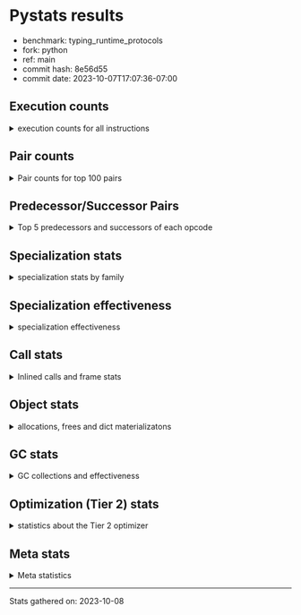 
# Pystats results

- benchmark: typing_runtime_protocols
- fork: python
- ref: main
- commit hash: 8e56d55
- commit date: 2023-10-07T17:07:36-07:00

## Execution counts

<details>
<summary> execution counts for all instructions </summary>

|Name | Count | Self | Cumulative | Miss ratio | 
|---|---:|---:|---:|---:|
| LOAD_GLOBAL_MODULE | 49,890,520 | 13.6% | 13.6% |  |
| LOAD_FAST | 45,896,940 | 12.5% | 26.0% |  |
| STORE_FAST | 24,684,840 | 6.7% | 32.8% |  |
| LOAD_GLOBAL_BUILTIN | 22,410,600 | 6.1% | 38.9% |  |
| CALL | 20,895,750 | 5.7% | 44.5% |  |
| LOAD_FAST_LOAD_FAST | 17,034,540 | 4.6% | 49.2% |  |
| IS_OP | 16,419,840 | 4.5% | 53.6% |  |
| RESUME_CHECK | 15,652,260 | 4.3% | 57.9% |  |
| POP_JUMP_IF_FALSE | 15,267,840 | 4.2% | 62.0% |  |
| POP_JUMP_IF_TRUE | 14,837,760 | 4.0% | 66.1% |  |
| RETURN_VALUE | 12,272,760 | 3.3% | 69.4% |  |
| CALL_PY_EXACT_ARGS | 9,876,480 | 2.7% | 72.1% |  |
| LOAD_CONST | 9,769,560 | 2.7% | 74.8% |  |
| LOAD_ATTR | 7,943,160 | 2.2% | 76.9% |  |
| JUMP_BACKWARD | 7,020,600 | 1.9% | 78.8% |  |
| CONTAINS_OP | 6,312,960 | 1.7% | 80.5% |  |
| CALL_TYPE_1 | 6,312,960 | 1.7% | 82.3% |  |
| FOR_ITER_TUPLE | 6,221,640 | 1.7% | 84.0% |  |
| CALL_BUILTIN_FAST | 5,990,700 | 1.6% | 85.6% |  |
| TO_BOOL_BOOL | 5,990,400 | 1.6% | 87.2% |  |
| POP_TOP | 4,854,120 | 1.3% | 88.5% |  |
| NOP | 3,563,580 | 1.0% | 89.5% |  |
| GET_ITER | 3,502,260 | 1.0% | 90.5% |  |
| FOR_ITER_LIST | 2,334,720 | 0.6% | 91.1% |  |
| RETURN_CONST | 1,997,100 | 0.5% | 91.6% |  |
| INTERPRETER_EXIT | 1,997,100 | 0.5% | 92.2% |  |
| LOAD_DEREF | 1,996,980 | 0.5% | 92.7% |  |
| COPY_FREE_VARS | 1,996,860 | 0.5% | 93.3% |  |
| LOAD_SUPER_ATTR_METHOD | 1,996,800 | 0.5% | 93.8% |  |
| CALL_ISINSTANCE | 1,996,800 | 0.5% | 94.4% |  |
| CALL_BOUND_METHOD_EXACT_ARGS | 1,996,800 | 0.5% | 94.9% |  |
| FOR_ITER | 1,936,220 | 0.5% | 95.4% |  |
| PUSH_NULL | 1,782,840 | 0.5% | 95.9% |  |
| LOAD_ATTR_CLASS | 1,781,760 | 0.5% | 96.4% |  |
| JUMP_FORWARD | 1,781,760 | 0.5% | 96.9% |  |
| CALL_PY_WITH_DEFAULTS | 1,781,760 | 0.5% | 97.4% |  |
| CALL_METHOD_DESCRIPTOR_FAST | 1,781,760 | 0.5% | 97.8% |  |
| BUILD_MAP | 1,781,760 | 0.5% | 98.3% |  |
| RAISE_VARARGS | 1,382,400 | 0.4% | 98.7% |  |
| PUSH_EXC_INFO | 1,382,400 | 0.4% | 99.1% |  |
| POP_EXCEPT | 1,382,400 | 0.4% | 99.5% |  |
| CHECK_EXC_MATCH | 1,382,400 | 0.4% | 99.8% |  |
| POP_JUMP_IF_NONE | 399,360 | 0.1% | 99.9% |  |
| SWAP | 92,280 | 0.0% | 100.0% |  |
| BINARY_SUBSCR | 92,200 | 0.0% | 100.0% |  |
| FOR_ITER_RANGE | 30,780 | 0.0% | 100.0% |  |
| LIST_APPEND | 780 | 0.0% | 100.0% |  |
| LOAD_GLOBAL | 460 | 0.0% | 100.0% |  |
| STORE_ATTR_INSTANCE_VALUE | 240 | 0.0% | 100.0% |  |
| BUILD_LIST | 180 | 0.0% | 100.0% |  |
| LOAD_ATTR_MODULE | 160 | 0.0% | 100.0% |  |
| CALL_FUNCTION_EX | 120 | 0.0% | 100.0% |  |
| STORE_ATTR | 80 | 0.0% | 100.0% |  |
| LOAD_FAST_AND_CLEAR | 60 | 0.0% | 100.0% |  |
| LIST_EXTEND | 60 | 0.0% | 100.0% |  |
| CALL_INTRINSIC_1 | 60 | 0.0% | 100.0% |  |
| CALL_BUILTIN_CLASS | 60 | 0.0% | 100.0% |  |
| BUILD_TUPLE | 60 | 0.0% | 100.0% |  |
| BINARY_OP_SUBTRACT_FLOAT | 60 | 0.0% | 100.0% |  |
| BINARY_OP | 20 | 0.0% | 100.0% |  |


</details>

## Pair counts

<details>
<summary> Pair counts for top 100 pairs </summary>

|Pair | Count | Self | Cumulative | 
|---|---:|---:|---:|
| LOAD_GLOBAL_MODULE IS_OP | 15,037,440 | 4.1% | 4.1% |
| RESUME_CHECK LOAD_GLOBAL_MODULE | 11,873,320 | 3.2% | 7.3% |
| LOAD_GLOBAL_BUILTIN LOAD_FAST | 11,689,020 | 3.2% | 10.5% |
| LOAD_GLOBAL_MODULE LOAD_FAST | 11,658,240 | 3.2% | 13.7% |
| LOAD_FAST CALL | 11,258,900 | 3.1% | 16.7% |
| LOAD_FAST LOAD_GLOBAL_MODULE | 10,506,240 | 2.9% | 19.6% |
| IS_OP POP_JUMP_IF_FALSE | 10,106,880 | 2.7% | 22.3% |
| CALL_PY_EXACT_ARGS RESUME_CHECK | 9,876,480 | 2.7% | 25.0% |
| STORE_FAST LOAD_GLOBAL_BUILTIN | 7,342,420 | 2.0% | 27.0% |
| POP_JUMP_IF_FALSE LOAD_FAST | 7,127,040 | 1.9% | 29.0% |
| CALL CALL | 6,318,130 | 1.7% | 30.7% |
| LOAD_GLOBAL_MODULE LOAD_GLOBAL_MODULE | 6,313,600 | 1.7% | 32.4% |
| STORE_FAST LOAD_GLOBAL_MODULE | 6,313,040 | 1.7% | 34.1% |
| LOAD_FAST CALL_TYPE_1 | 6,312,960 | 1.7% | 35.8% |
| IS_OP POP_JUMP_IF_TRUE | 6,312,960 | 1.7% | 37.5% |
| CALL RETURN_VALUE | 6,312,960 | 1.7% | 39.3% |
| LOAD_FAST LOAD_CONST | 5,775,360 | 1.6% | 40.8% |
| RETURN_VALUE STORE_FAST | 5,744,640 | 1.6% | 42.4% |
| STORE_FAST LOAD_FAST | 5,683,980 | 1.5% | 43.9% |
| LOAD_GLOBAL_MODULE LOAD_FAST_LOAD_FAST | 5,560,320 | 1.5% | 45.4% |
| FOR_ITER_TUPLE STORE_FAST | 4,532,040 | 1.2% | 46.7% |
| RETURN_VALUE LOAD_GLOBAL_MODULE | 4,531,220 | 1.2% | 47.9% |
| POP_JUMP_IF_TRUE LOAD_FAST_LOAD_FAST | 4,531,200 | 1.2% | 49.1% |
| LOAD_GLOBAL_MODULE LOAD_GLOBAL_BUILTIN | 4,531,200 | 1.2% | 50.4% |
| LOAD_FAST_LOAD_FAST LOAD_ATTR | 4,531,200 | 1.2% | 51.6% |
| LOAD_ATTR CONTAINS_OP | 4,531,200 | 1.2% | 52.8% |
| CONTAINS_OP POP_JUMP_IF_TRUE | 4,531,200 | 1.2% | 54.1% |
| CALL_TYPE_1 CALL_PY_EXACT_ARGS | 4,531,200 | 1.2% | 55.3% |
| JUMP_BACKWARD FOR_ITER_TUPLE | 4,439,820 | 1.2% | 56.5% |
| POP_JUMP_IF_TRUE JUMP_BACKWARD | 4,439,040 | 1.2% | 57.7% |
| LOAD_CONST CALL_BUILTIN_FAST | 3,993,900 | 1.1% | 58.8% |
| TO_BOOL_BOOL POP_JUMP_IF_TRUE | 3,993,600 | 1.1% | 59.9% |
| POP_JUMP_IF_TRUE LOAD_GLOBAL_BUILTIN | 3,993,600 | 1.1% | 61.0% |
| LOAD_CONST LOAD_CONST | 3,993,600 | 1.1% | 62.1% |
| CALL_BUILTIN_FAST TO_BOOL_BOOL | 3,993,600 | 1.1% | 63.2% |
| STORE_FAST NOP | 3,563,520 | 1.0% | 64.1% |
| LOAD_FAST_LOAD_FAST CALL_PY_EXACT_ARGS | 3,563,520 | 1.0% | 65.1% |
| POP_JUMP_IF_FALSE LOAD_GLOBAL_BUILTIN | 3,379,200 | 0.9% | 66.0% |
| CALL STORE_FAST | 3,317,820 | 0.9% | 66.9% |
| JUMP_BACKWARD FOR_ITER_LIST | 2,150,400 | 0.6% | 67.5% |
| FOR_ITER_LIST STORE_FAST | 2,150,400 | 0.6% | 68.1% |
| RETURN_CONST INTERPRETER_EXIT | 1,997,100 | 0.5% | 68.6% |
| POP_TOP JUMP_BACKWARD | 1,997,100 | 0.5% | 69.2% |
| LOAD_GLOBAL_BUILTIN LOAD_FAST_LOAD_FAST | 1,997,100 | 0.5% | 69.7% |
| COPY_FREE_VARS RESUME_CHECK | 1,996,860 | 0.5% | 70.3% |
| TO_BOOL_BOOL POP_JUMP_IF_FALSE | 1,996,800 | 0.5% | 70.8% |
| RETURN_VALUE TO_BOOL_BOOL | 1,996,800 | 0.5% | 71.3% |
| RESUME_CHECK LOAD_FAST | 1,996,800 | 0.5% | 71.9% |
| LOAD_SUPER_ATTR_METHOD LOAD_FAST | 1,996,800 | 0.5% | 72.4% |
| LOAD_GLOBAL_BUILTIN LOAD_DEREF | 1,996,800 | 0.5% | 73.0% |
| LOAD_FAST_LOAD_FAST CALL_ISINSTANCE | 1,996,800 | 0.5% | 73.5% |
| LOAD_FAST_LOAD_FAST CALL_BUILTIN_FAST | 1,996,800 | 0.5% | 74.1% |
| LOAD_FAST LOAD_SUPER_ATTR_METHOD | 1,996,800 | 0.5% | 74.6% |
| LOAD_FAST CALL_BOUND_METHOD_EXACT_ARGS | 1,996,800 | 0.5% | 75.1% |
| LOAD_DEREF LOAD_FAST | 1,996,800 | 0.5% | 75.7% |
| CALL_ISINSTANCE POP_TOP | 1,996,800 | 0.5% | 76.2% |
| CALL_BUILTIN_FAST RETURN_VALUE | 1,996,800 | 0.5% | 76.8% |
| CALL_BOUND_METHOD_EXACT_ARGS RESUME_CHECK | 1,996,800 | 0.5% | 77.3% |
| CACHE COPY_FREE_VARS | 1,996,800 | 0.5% | 77.9% |
| LOAD_ATTR LOAD_FAST | 1,873,920 | 0.5% | 78.4% |
| LOAD_FAST PUSH_NULL | 1,782,540 | 0.5% | 78.9% |
| FOR_ITER STORE_FAST | 1,782,060 | 0.5% | 79.3% |
| STORE_FAST JUMP_FORWARD | 1,781,760 | 0.5% | 79.8% |
| RESUME_CHECK BUILD_MAP | 1,781,760 | 0.5% | 80.3% |
| PUSH_NULL LOAD_FAST_LOAD_FAST | 1,781,760 | 0.5% | 80.8% |
| POP_JUMP_IF_TRUE LOAD_GLOBAL_MODULE | 1,781,760 | 0.5% | 81.3% |
| NOP LOAD_GLOBAL_BUILTIN | 1,781,760 | 0.5% | 81.8% |
| NOP LOAD_FAST | 1,781,760 | 0.5% | 82.2% |
| LOAD_GLOBAL_MODULE STORE_FAST | 1,781,760 | 0.5% | 82.7% |
| LOAD_GLOBAL_MODULE CALL_METHOD_DESCRIPTOR_FAST | 1,781,760 | 0.5% | 83.2% |
| LOAD_GLOBAL_BUILTIN LOAD_GLOBAL_MODULE | 1,781,760 | 0.5% | 83.7% |
| LOAD_GLOBAL_BUILTIN LOAD_ATTR_CLASS | 1,781,760 | 0.5% | 84.2% |
| LOAD_GLOBAL_BUILTIN LOAD_ATTR | 1,781,760 | 0.5% | 84.7% |
| LOAD_FAST_LOAD_FAST LOAD_GLOBAL_MODULE | 1,781,760 | 0.5% | 85.2% |
| LOAD_FAST_LOAD_FAST CALL_PY_WITH_DEFAULTS | 1,781,760 | 0.5% | 85.6% |
| LOAD_FAST STORE_FAST | 1,781,760 | 0.5% | 86.1% |
| LOAD_FAST CALL_PY_EXACT_ARGS | 1,781,760 | 0.5% | 86.6% |
| LOAD_CONST CALL | 1,781,760 | 0.5% | 87.1% |
| LOAD_ATTR_CLASS LOAD_FAST_LOAD_FAST | 1,781,760 | 0.5% | 87.6% |
| JUMP_FORWARD LOAD_GLOBAL_MODULE | 1,781,760 | 0.5% | 88.1% |
| GET_ITER FOR_ITER_TUPLE | 1,781,760 | 0.5% | 88.5% |
| CONTAINS_OP POP_JUMP_IF_FALSE | 1,781,760 | 0.5% | 89.0% |
| CALL_TYPE_1 STORE_FAST | 1,781,760 | 0.5% | 89.5% |
| CALL_PY_WITH_DEFAULTS RESUME_CHECK | 1,781,760 | 0.5% | 90.0% |
| CALL_METHOD_DESCRIPTOR_FAST RETURN_VALUE | 1,781,760 | 0.5% | 90.5% |
| CALL GET_ITER | 1,781,760 | 0.5% | 91.0% |
| CALL CONTAINS_OP | 1,781,760 | 0.5% | 91.5% |
| BUILD_MAP STORE_FAST | 1,781,760 | 0.5% | 91.9% |
| LOAD_GLOBAL_MODULE RETURN_VALUE | 1,689,600 | 0.5% | 92.4% |
| FOR_ITER_TUPLE LOAD_GLOBAL_MODULE | 1,689,600 | 0.5% | 92.9% |
| LOAD_FAST LOAD_ATTR | 1,628,160 | 0.4% | 93.3% |
| GET_ITER FOR_ITER | 1,536,060 | 0.4% | 93.7% |
| POP_JUMP_IF_FALSE LOAD_GLOBAL_MODULE | 1,536,000 | 0.4% | 94.1% |
| LOAD_GLOBAL_MODULE CALL | 1,536,000 | 0.4% | 94.5% |
| LOAD_ATTR GET_ITER | 1,536,000 | 0.4% | 95.0% |
| RAISE_VARARGS PUSH_EXC_INFO | 1,382,400 | 0.4% | 95.3% |
| PUSH_EXC_INFO LOAD_GLOBAL_BUILTIN | 1,382,400 | 0.4% | 95.7% |
| POP_TOP RETURN_CONST | 1,382,400 | 0.4% | 96.1% |
| POP_TOP POP_EXCEPT | 1,382,400 | 0.4% | 96.5% |
| POP_JUMP_IF_FALSE POP_TOP | 1,382,400 | 0.4% | 96.8% |


</details>

## Predecessor/Successor Pairs

<details>
<summary> Top 5 predecessors and successors of each opcode </summary>

### CACHE

<details>
<summary> Successors and predecessors for CACHE </summary>

|Predecessors | Count | Percentage | 
|---|---:|---:|

|Successors | Count | Percentage | 
|---|---:|---:|
| COPY_FREE_VARS | 1,996,800 | 100.0% |
| RESUME_CHECK | 300 | 0.0% |


</details>

### BINARY_SUBSCR

<details>
<summary> Successors and predecessors for BINARY_SUBSCR </summary>

|Predecessors | Count | Percentage | 
|---|---:|---:|
| LOAD_FAST | 92,160 | 100.0% |
| BINARY_SUBSCR | 40 | 0.0% |

|Successors | Count | Percentage | 
|---|---:|---:|
| SWAP | 92,160 | 100.0% |
| BINARY_SUBSCR | 40 | 0.0% |


</details>

### CHECK_EXC_MATCH

<details>
<summary> Successors and predecessors for CHECK_EXC_MATCH </summary>

|Predecessors | Count | Percentage | 
|---|---:|---:|
| LOAD_GLOBAL_BUILTIN | 1,382,400 | 100.0% |

|Successors | Count | Percentage | 
|---|---:|---:|
| POP_JUMP_IF_FALSE | 1,382,400 | 100.0% |


</details>

### GET_ITER

<details>
<summary> Successors and predecessors for GET_ITER </summary>

|Predecessors | Count | Percentage | 
|---|---:|---:|
| CALL | 1,781,760 | 50.9% |
| LOAD_ATTR | 1,536,000 | 43.9% |
| LOAD_FAST | 184,320 | 5.3% |
| LOAD_CONST | 60 | 0.0% |
| CALL_BUILTIN_CLASS | 60 | 0.0% |

|Successors | Count | Percentage | 
|---|---:|---:|
| FOR_ITER_TUPLE | 1,781,760 | 50.9% |
| FOR_ITER | 1,536,060 | 43.9% |
| FOR_ITER_LIST | 184,320 | 5.3% |
| LOAD_FAST_AND_CLEAR | 60 | 0.0% |
| FOR_ITER_RANGE | 60 | 0.0% |


</details>

### INTERPRETER_EXIT

<details>
<summary> Successors and predecessors for INTERPRETER_EXIT </summary>

|Predecessors | Count | Percentage | 
|---|---:|---:|
| RETURN_CONST | 1,997,100 | 100.0% |

|Successors | Count | Percentage | 
|---|---:|---:|


</details>

### NOP

<details>
<summary> Successors and predecessors for NOP </summary>

|Predecessors | Count | Percentage | 
|---|---:|---:|
| STORE_FAST | 3,563,520 | 100.0% |
| POP_TOP | 60 | 0.0% |

|Successors | Count | Percentage | 
|---|---:|---:|
| LOAD_GLOBAL_BUILTIN | 1,781,760 | 50.0% |
| LOAD_FAST | 1,781,760 | 50.0% |
| LOAD_DEREF | 60 | 0.0% |


</details>

### POP_EXCEPT

<details>
<summary> Successors and predecessors for POP_EXCEPT </summary>

|Predecessors | Count | Percentage | 
|---|---:|---:|
| POP_TOP | 1,382,400 | 100.0% |

|Successors | Count | Percentage | 
|---|---:|---:|
| POP_TOP | 1,382,400 | 100.0% |


</details>

### POP_TOP

<details>
<summary> Successors and predecessors for POP_TOP </summary>

|Predecessors | Count | Percentage | 
|---|---:|---:|
| CALL_ISINSTANCE | 1,996,800 | 41.1% |
| POP_JUMP_IF_FALSE | 1,382,400 | 28.5% |
| POP_EXCEPT | 1,382,400 | 28.5% |
| SWAP | 92,160 | 1.9% |
| CALL_BUILTIN_FAST | 300 | 0.0% |

|Successors | Count | Percentage | 
|---|---:|---:|
| JUMP_BACKWARD | 1,997,100 | 41.1% |
| RETURN_CONST | 1,382,400 | 28.5% |
| POP_EXCEPT | 1,382,400 | 28.5% |
| RETURN_VALUE | 92,160 | 1.9% |
| NOP | 60 | 0.0% |


</details>

### PUSH_EXC_INFO

<details>
<summary> Successors and predecessors for PUSH_EXC_INFO </summary>

|Predecessors | Count | Percentage | 
|---|---:|---:|
| RAISE_VARARGS | 1,382,400 | 100.0% |

|Successors | Count | Percentage | 
|---|---:|---:|
| LOAD_GLOBAL_BUILTIN | 1,382,400 | 100.0% |


</details>

### PUSH_NULL

<details>
<summary> Successors and predecessors for PUSH_NULL </summary>

|Predecessors | Count | Percentage | 
|---|---:|---:|
| LOAD_FAST | 1,782,540 | 100.0% |
| LOAD_ATTR_MODULE | 160 | 0.0% |
| LOAD_DEREF | 120 | 0.0% |
| LOAD_ATTR | 20 | 0.0% |

|Successors | Count | Percentage | 
|---|---:|---:|
| LOAD_FAST_LOAD_FAST | 1,781,760 | 99.9% |
| CALL | 960 | 0.1% |
| LOAD_FAST | 120 | 0.0% |


</details>

### RETURN_VALUE

<details>
<summary> Successors and predecessors for RETURN_VALUE </summary>

|Predecessors | Count | Percentage | 
|---|---:|---:|
| CALL | 6,312,960 | 51.4% |
| CALL_BUILTIN_FAST | 1,996,800 | 16.3% |
| CALL_METHOD_DESCRIPTOR_FAST | 1,781,760 | 14.5% |
| LOAD_GLOBAL_MODULE | 1,689,600 | 13.8% |
| LOAD_FAST | 399,360 | 3.3% |

|Successors | Count | Percentage | 
|---|---:|---:|
| STORE_FAST | 5,744,640 | 46.8% |
| LOAD_GLOBAL_MODULE | 4,531,220 | 36.9% |
| TO_BOOL_BOOL | 1,996,800 | 16.3% |
| RETURN_VALUE | 60 | 0.0% |
| LOAD_GLOBAL | 40 | 0.0% |


</details>

### BINARY_OP

<details>
<summary> Successors and predecessors for BINARY_OP </summary>

|Predecessors | Count | Percentage | 
|---|---:|---:|
| LOAD_FAST | 20 | 100.0% |

|Successors | Count | Percentage | 
|---|---:|---:|
| BINARY_OP_SUBTRACT_FLOAT | 20 | 100.0% |


</details>

### BUILD_LIST

<details>
<summary> Successors and predecessors for BUILD_LIST </summary>

|Predecessors | Count | Percentage | 
|---|---:|---:|
| SWAP | 60 | 33.3% |
| LOAD_GLOBAL_MODULE | 60 | 33.3% |
| LOAD_FAST | 60 | 33.3% |

|Successors | Count | Percentage | 
|---|---:|---:|
| SWAP | 60 | 33.3% |
| STORE_FAST | 60 | 33.3% |
| LOAD_DEREF | 60 | 33.3% |


</details>

### BUILD_MAP

<details>
<summary> Successors and predecessors for BUILD_MAP </summary>

|Predecessors | Count | Percentage | 
|---|---:|---:|
| RESUME_CHECK | 1,781,760 | 100.0% |

|Successors | Count | Percentage | 
|---|---:|---:|
| STORE_FAST | 1,781,760 | 100.0% |


</details>

### BUILD_TUPLE

<details>
<summary> Successors and predecessors for BUILD_TUPLE </summary>

|Predecessors | Count | Percentage | 
|---|---:|---:|
| LOAD_GLOBAL_MODULE | 60 | 100.0% |

|Successors | Count | Percentage | 
|---|---:|---:|
| GET_ITER | 60 | 100.0% |


</details>

### CALL

<details>
<summary> Successors and predecessors for CALL </summary>

|Predecessors | Count | Percentage | 
|---|---:|---:|
| LOAD_FAST | 11,258,900 | 53.9% |
| CALL | 6,318,130 | 30.2% |
| LOAD_CONST | 1,781,760 | 8.5% |
| LOAD_GLOBAL_MODULE | 1,536,000 | 7.4% |
| PUSH_NULL | 960 | 0.0% |

|Successors | Count | Percentage | 
|---|---:|---:|
| CALL | 6,318,130 | 30.2% |
| RETURN_VALUE | 6,312,960 | 30.2% |
| STORE_FAST | 3,317,820 | 15.9% |
| GET_ITER | 1,781,760 | 8.5% |
| CONTAINS_OP | 1,781,760 | 8.5% |


</details>

### CALL_FUNCTION_EX

<details>
<summary> Successors and predecessors for CALL_FUNCTION_EX </summary>

|Predecessors | Count | Percentage | 
|---|---:|---:|
| LOAD_FAST | 60 | 50.0% |
| CALL_INTRINSIC_1 | 60 | 50.0% |

|Successors | Count | Percentage | 
|---|---:|---:|
| RESUME_CHECK | 60 | 50.0% |
| COPY_FREE_VARS | 60 | 50.0% |


</details>

### CALL_INTRINSIC_1

<details>
<summary> Successors and predecessors for CALL_INTRINSIC_1 </summary>

|Predecessors | Count | Percentage | 
|---|---:|---:|
| LIST_EXTEND | 60 | 100.0% |

|Successors | Count | Percentage | 
|---|---:|---:|
| CALL_FUNCTION_EX | 60 | 100.0% |


</details>

### CONTAINS_OP

<details>
<summary> Successors and predecessors for CONTAINS_OP </summary>

|Predecessors | Count | Percentage | 
|---|---:|---:|
| LOAD_ATTR | 4,531,200 | 71.8% |
| CALL | 1,781,760 | 28.2% |

|Successors | Count | Percentage | 
|---|---:|---:|
| POP_JUMP_IF_TRUE | 4,531,200 | 71.8% |
| POP_JUMP_IF_FALSE | 1,781,760 | 28.2% |


</details>

### COPY_FREE_VARS

<details>
<summary> Successors and predecessors for COPY_FREE_VARS </summary>

|Predecessors | Count | Percentage | 
|---|---:|---:|
| CACHE | 1,996,800 | 100.0% |
| CALL_FUNCTION_EX | 60 | 0.0% |

|Successors | Count | Percentage | 
|---|---:|---:|
| RESUME_CHECK | 1,996,860 | 100.0% |


</details>

### FOR_ITER

<details>
<summary> Successors and predecessors for FOR_ITER </summary>

|Predecessors | Count | Percentage | 
|---|---:|---:|
| GET_ITER | 1,536,060 | 79.3% |
| JUMP_BACKWARD | 399,660 | 20.6% |
| FOR_ITER | 500 | 0.0% |

|Successors | Count | Percentage | 
|---|---:|---:|
| STORE_FAST | 1,782,060 | 92.0% |
| RETURN_CONST | 153,660 | 7.9% |
| FOR_ITER | 500 | 0.0% |


</details>

### IS_OP

<details>
<summary> Successors and predecessors for IS_OP </summary>

|Predecessors | Count | Percentage | 
|---|---:|---:|
| LOAD_GLOBAL_MODULE | 15,037,440 | 91.6% |
| LOAD_FAST_LOAD_FAST | 1,382,400 | 8.4% |

|Successors | Count | Percentage | 
|---|---:|---:|
| POP_JUMP_IF_FALSE | 10,106,880 | 61.6% |
| POP_JUMP_IF_TRUE | 6,312,960 | 38.4% |


</details>

### JUMP_BACKWARD

<details>
<summary> Successors and predecessors for JUMP_BACKWARD </summary>

|Predecessors | Count | Percentage | 
|---|---:|---:|
| POP_JUMP_IF_TRUE | 4,439,040 | 63.2% |
| POP_TOP | 1,997,100 | 28.4% |
| POP_JUMP_IF_NONE | 399,360 | 5.7% |
| FOR_ITER_LIST | 184,320 | 2.6% |
| LIST_APPEND | 780 | 0.0% |

|Successors | Count | Percentage | 
|---|---:|---:|
| FOR_ITER_TUPLE | 4,439,820 | 63.2% |
| FOR_ITER_LIST | 2,150,400 | 30.6% |
| FOR_ITER | 399,660 | 5.7% |
| FOR_ITER_RANGE | 30,720 | 0.4% |


</details>

### JUMP_FORWARD

<details>
<summary> Successors and predecessors for JUMP_FORWARD </summary>

|Predecessors | Count | Percentage | 
|---|---:|---:|
| STORE_FAST | 1,781,760 | 100.0% |

|Successors | Count | Percentage | 
|---|---:|---:|
| LOAD_GLOBAL_MODULE | 1,781,760 | 100.0% |


</details>

### LIST_APPEND

<details>
<summary> Successors and predecessors for LIST_APPEND </summary>

|Predecessors | Count | Percentage | 
|---|---:|---:|
| CALL | 780 | 100.0% |

|Successors | Count | Percentage | 
|---|---:|---:|
| JUMP_BACKWARD | 780 | 100.0% |


</details>

### LIST_EXTEND

<details>
<summary> Successors and predecessors for LIST_EXTEND </summary>

|Predecessors | Count | Percentage | 
|---|---:|---:|
| LOAD_DEREF | 60 | 100.0% |

|Successors | Count | Percentage | 
|---|---:|---:|
| CALL_INTRINSIC_1 | 60 | 100.0% |


</details>

### LOAD_ATTR

<details>
<summary> Successors and predecessors for LOAD_ATTR </summary>

|Predecessors | Count | Percentage | 
|---|---:|---:|
| LOAD_FAST_LOAD_FAST | 4,531,200 | 57.0% |
| LOAD_GLOBAL_BUILTIN | 1,781,760 | 22.4% |
| LOAD_FAST | 1,628,160 | 20.5% |
| LOAD_ATTR | 1,960 | 0.0% |
| LOAD_GLOBAL_MODULE | 60 | 0.0% |

|Successors | Count | Percentage | 
|---|---:|---:|
| CONTAINS_OP | 4,531,200 | 57.0% |
| LOAD_FAST | 1,873,920 | 23.6% |
| GET_ITER | 1,536,000 | 19.3% |
| LOAD_ATTR | 1,960 | 0.0% |
| LOAD_ATTR_MODULE | 60 | 0.0% |


</details>

### LOAD_CONST

<details>
<summary> Successors and predecessors for LOAD_CONST </summary>

|Predecessors | Count | Percentage | 
|---|---:|---:|
| LOAD_FAST | 5,775,360 | 59.1% |
| LOAD_CONST | 3,993,600 | 40.9% |
| RESUME_CHECK | 300 | 0.0% |
| LOAD_FAST_LOAD_FAST | 300 | 0.0% |

|Successors | Count | Percentage | 
|---|---:|---:|
| CALL_BUILTIN_FAST | 3,993,900 | 40.9% |
| LOAD_CONST | 3,993,600 | 40.9% |
| CALL | 1,781,760 | 18.2% |
| LOAD_FAST | 240 | 0.0% |
| GET_ITER | 60 | 0.0% |


</details>

### LOAD_DEREF

<details>
<summary> Successors and predecessors for LOAD_DEREF </summary>

|Predecessors | Count | Percentage | 
|---|---:|---:|
| LOAD_GLOBAL_BUILTIN | 1,996,800 | 100.0% |
| RESUME_CHECK | 60 | 0.0% |
| NOP | 60 | 0.0% |
| BUILD_LIST | 60 | 0.0% |

|Successors | Count | Percentage | 
|---|---:|---:|
| LOAD_FAST | 1,996,800 | 100.0% |
| PUSH_NULL | 120 | 0.0% |
| LIST_EXTEND | 60 | 0.0% |


</details>

### LOAD_FAST

<details>
<summary> Successors and predecessors for LOAD_FAST </summary>

|Predecessors | Count | Percentage | 
|---|---:|---:|
| LOAD_GLOBAL_BUILTIN | 11,689,020 | 25.5% |
| LOAD_GLOBAL_MODULE | 11,658,240 | 25.4% |
| POP_JUMP_IF_FALSE | 7,127,040 | 15.5% |
| STORE_FAST | 5,683,980 | 12.4% |
| RESUME_CHECK | 1,996,800 | 4.4% |

|Successors | Count | Percentage | 
|---|---:|---:|
| CALL | 11,258,900 | 24.5% |
| LOAD_GLOBAL_MODULE | 10,506,240 | 22.9% |
| CALL_TYPE_1 | 6,312,960 | 13.8% |
| LOAD_CONST | 5,775,360 | 12.6% |
| LOAD_SUPER_ATTR_METHOD | 1,996,800 | 4.4% |


</details>

### LOAD_FAST_AND_CLEAR

<details>
<summary> Successors and predecessors for LOAD_FAST_AND_CLEAR </summary>

|Predecessors | Count | Percentage | 
|---|---:|---:|
| GET_ITER | 60 | 100.0% |

|Successors | Count | Percentage | 
|---|---:|---:|
| SWAP | 60 | 100.0% |


</details>

### LOAD_FAST_LOAD_FAST

<details>
<summary> Successors and predecessors for LOAD_FAST_LOAD_FAST </summary>

|Predecessors | Count | Percentage | 
|---|---:|---:|
| LOAD_GLOBAL_MODULE | 5,560,320 | 32.6% |
| POP_JUMP_IF_TRUE | 4,531,200 | 26.6% |
| LOAD_GLOBAL_BUILTIN | 1,997,100 | 11.7% |
| PUSH_NULL | 1,781,760 | 10.5% |
| LOAD_ATTR_CLASS | 1,781,760 | 10.5% |

|Successors | Count | Percentage | 
|---|---:|---:|
| LOAD_ATTR | 4,531,200 | 26.6% |
| CALL_PY_EXACT_ARGS | 3,563,520 | 20.9% |
| CALL_ISINSTANCE | 1,996,800 | 11.7% |
| CALL_BUILTIN_FAST | 1,996,800 | 11.7% |
| LOAD_GLOBAL_MODULE | 1,781,760 | 10.5% |


</details>

### LOAD_GLOBAL

<details>
<summary> Successors and predecessors for LOAD_GLOBAL </summary>

|Predecessors | Count | Percentage | 
|---|---:|---:|
| LOAD_GLOBAL_MODULE | 320 | 69.6% |
| STORE_FAST | 60 | 13.0% |
| RETURN_VALUE | 40 | 8.7% |
| RESUME_CHECK | 20 | 4.3% |
| FOR_ITER_RANGE | 20 | 4.3% |

|Successors | Count | Percentage | 
|---|---:|---:|
| LOAD_GLOBAL_MODULE | 420 | 91.3% |
| LOAD_GLOBAL_BUILTIN | 20 | 4.3% |
| LOAD_ATTR | 20 | 4.3% |


</details>

### POP_JUMP_IF_FALSE

<details>
<summary> Successors and predecessors for POP_JUMP_IF_FALSE </summary>

|Predecessors | Count | Percentage | 
|---|---:|---:|
| IS_OP | 10,106,880 | 66.2% |
| TO_BOOL_BOOL | 1,996,800 | 13.1% |
| CONTAINS_OP | 1,781,760 | 11.7% |
| CHECK_EXC_MATCH | 1,382,400 | 9.1% |

|Successors | Count | Percentage | 
|---|---:|---:|
| LOAD_FAST | 7,127,040 | 46.7% |
| LOAD_GLOBAL_BUILTIN | 3,379,200 | 22.1% |
| LOAD_GLOBAL_MODULE | 1,536,000 | 10.1% |
| POP_TOP | 1,382,400 | 9.1% |
| LOAD_FAST_LOAD_FAST | 1,382,400 | 9.1% |


</details>

### POP_JUMP_IF_NONE

<details>
<summary> Successors and predecessors for POP_JUMP_IF_NONE </summary>

|Predecessors | Count | Percentage | 
|---|---:|---:|
| LOAD_FAST | 399,360 | 100.0% |

|Successors | Count | Percentage | 
|---|---:|---:|
| JUMP_BACKWARD | 399,360 | 100.0% |


</details>

### POP_JUMP_IF_TRUE

<details>
<summary> Successors and predecessors for POP_JUMP_IF_TRUE </summary>

|Predecessors | Count | Percentage | 
|---|---:|---:|
| IS_OP | 6,312,960 | 42.5% |
| CONTAINS_OP | 4,531,200 | 30.5% |
| TO_BOOL_BOOL | 3,993,600 | 26.9% |

|Successors | Count | Percentage | 
|---|---:|---:|
| LOAD_FAST_LOAD_FAST | 4,531,200 | 30.5% |
| JUMP_BACKWARD | 4,439,040 | 29.9% |
| LOAD_GLOBAL_BUILTIN | 3,993,600 | 26.9% |
| LOAD_GLOBAL_MODULE | 1,781,760 | 12.0% |
| LOAD_FAST | 92,160 | 0.6% |


</details>

### RAISE_VARARGS

<details>
<summary> Successors and predecessors for RAISE_VARARGS </summary>

|Predecessors | Count | Percentage | 
|---|---:|---:|
| CALL | 1,382,400 | 100.0% |

|Successors | Count | Percentage | 
|---|---:|---:|
| PUSH_EXC_INFO | 1,382,400 | 100.0% |


</details>

### RETURN_CONST

<details>
<summary> Successors and predecessors for RETURN_CONST </summary>

|Predecessors | Count | Percentage | 
|---|---:|---:|
| POP_TOP | 1,382,400 | 69.2% |
| POP_JUMP_IF_FALSE | 460,800 | 23.1% |
| FOR_ITER | 153,660 | 7.7% |
| STORE_ATTR_INSTANCE_VALUE | 240 | 0.0% |

|Successors | Count | Percentage | 
|---|---:|---:|
| INTERPRETER_EXIT | 1,997,100 | 100.0% |


</details>

### STORE_ATTR

<details>
<summary> Successors and predecessors for STORE_ATTR </summary>

|Predecessors | Count | Percentage | 
|---|---:|---:|
| LOAD_FAST | 80 | 100.0% |

|Successors | Count | Percentage | 
|---|---:|---:|
| STORE_ATTR_INSTANCE_VALUE | 80 | 100.0% |


</details>

### STORE_FAST

<details>
<summary> Successors and predecessors for STORE_FAST </summary>

|Predecessors | Count | Percentage | 
|---|---:|---:|
| RETURN_VALUE | 5,744,640 | 23.3% |
| FOR_ITER_TUPLE | 4,532,040 | 18.4% |
| CALL | 3,317,820 | 13.4% |
| FOR_ITER_LIST | 2,150,400 | 8.7% |
| FOR_ITER | 1,782,060 | 7.2% |

|Successors | Count | Percentage | 
|---|---:|---:|
| LOAD_GLOBAL_BUILTIN | 7,342,420 | 29.7% |
| LOAD_GLOBAL_MODULE | 6,313,040 | 25.6% |
| LOAD_FAST | 5,683,980 | 23.0% |
| NOP | 3,563,520 | 14.4% |
| JUMP_FORWARD | 1,781,760 | 7.2% |


</details>

### SWAP

<details>
<summary> Successors and predecessors for SWAP </summary>

|Predecessors | Count | Percentage | 
|---|---:|---:|
| BINARY_SUBSCR | 92,160 | 99.9% |
| LOAD_FAST_AND_CLEAR | 60 | 0.1% |
| BUILD_LIST | 60 | 0.1% |

|Successors | Count | Percentage | 
|---|---:|---:|
| POP_TOP | 92,160 | 99.9% |
| FOR_ITER_TUPLE | 60 | 0.1% |
| BUILD_LIST | 60 | 0.1% |


</details>

### BINARY_OP_SUBTRACT_FLOAT

<details>
<summary> Successors and predecessors for BINARY_OP_SUBTRACT_FLOAT </summary>

|Predecessors | Count | Percentage | 
|---|---:|---:|
| LOAD_FAST | 40 | 66.7% |
| BINARY_OP | 20 | 33.3% |

|Successors | Count | Percentage | 
|---|---:|---:|
| RETURN_VALUE | 60 | 100.0% |


</details>

### CALL_BOUND_METHOD_EXACT_ARGS

<details>
<summary> Successors and predecessors for CALL_BOUND_METHOD_EXACT_ARGS </summary>

|Predecessors | Count | Percentage | 
|---|---:|---:|
| LOAD_FAST | 1,996,800 | 100.0% |

|Successors | Count | Percentage | 
|---|---:|---:|
| RESUME_CHECK | 1,996,800 | 100.0% |


</details>

### CALL_BUILTIN_CLASS

<details>
<summary> Successors and predecessors for CALL_BUILTIN_CLASS </summary>

|Predecessors | Count | Percentage | 
|---|---:|---:|
| LOAD_FAST | 40 | 66.7% |
| CALL | 20 | 33.3% |

|Successors | Count | Percentage | 
|---|---:|---:|
| GET_ITER | 60 | 100.0% |


</details>

### CALL_BUILTIN_FAST

<details>
<summary> Successors and predecessors for CALL_BUILTIN_FAST </summary>

|Predecessors | Count | Percentage | 
|---|---:|---:|
| LOAD_CONST | 3,993,900 | 66.7% |
| LOAD_FAST_LOAD_FAST | 1,996,800 | 33.3% |

|Successors | Count | Percentage | 
|---|---:|---:|
| TO_BOOL_BOOL | 3,993,600 | 66.7% |
| RETURN_VALUE | 1,996,800 | 33.3% |
| POP_TOP | 300 | 0.0% |


</details>

### CALL_ISINSTANCE

<details>
<summary> Successors and predecessors for CALL_ISINSTANCE </summary>

|Predecessors | Count | Percentage | 
|---|---:|---:|
| LOAD_FAST_LOAD_FAST | 1,996,800 | 100.0% |

|Successors | Count | Percentage | 
|---|---:|---:|
| POP_TOP | 1,996,800 | 100.0% |


</details>

### CALL_METHOD_DESCRIPTOR_FAST

<details>
<summary> Successors and predecessors for CALL_METHOD_DESCRIPTOR_FAST </summary>

|Predecessors | Count | Percentage | 
|---|---:|---:|
| LOAD_GLOBAL_MODULE | 1,781,760 | 100.0% |

|Successors | Count | Percentage | 
|---|---:|---:|
| RETURN_VALUE | 1,781,760 | 100.0% |


</details>

### CALL_PY_EXACT_ARGS

<details>
<summary> Successors and predecessors for CALL_PY_EXACT_ARGS </summary>

|Predecessors | Count | Percentage | 
|---|---:|---:|
| CALL_TYPE_1 | 4,531,200 | 45.9% |
| LOAD_FAST_LOAD_FAST | 3,563,520 | 36.1% |
| LOAD_FAST | 1,781,760 | 18.0% |

|Successors | Count | Percentage | 
|---|---:|---:|
| RESUME_CHECK | 9,876,480 | 100.0% |


</details>

### CALL_PY_WITH_DEFAULTS

<details>
<summary> Successors and predecessors for CALL_PY_WITH_DEFAULTS </summary>

|Predecessors | Count | Percentage | 
|---|---:|---:|
| LOAD_FAST_LOAD_FAST | 1,781,760 | 100.0% |

|Successors | Count | Percentage | 
|---|---:|---:|
| RESUME_CHECK | 1,781,760 | 100.0% |


</details>

### CALL_TYPE_1

<details>
<summary> Successors and predecessors for CALL_TYPE_1 </summary>

|Predecessors | Count | Percentage | 
|---|---:|---:|
| LOAD_FAST | 6,312,960 | 100.0% |

|Successors | Count | Percentage | 
|---|---:|---:|
| CALL_PY_EXACT_ARGS | 4,531,200 | 71.8% |
| STORE_FAST | 1,781,760 | 28.2% |


</details>

### FOR_ITER_LIST

<details>
<summary> Successors and predecessors for FOR_ITER_LIST </summary>

|Predecessors | Count | Percentage | 
|---|---:|---:|
| JUMP_BACKWARD | 2,150,400 | 92.1% |
| GET_ITER | 184,320 | 7.9% |

|Successors | Count | Percentage | 
|---|---:|---:|
| STORE_FAST | 2,150,400 | 92.1% |
| JUMP_BACKWARD | 184,320 | 7.9% |


</details>

### FOR_ITER_RANGE

<details>
<summary> Successors and predecessors for FOR_ITER_RANGE </summary>

|Predecessors | Count | Percentage | 
|---|---:|---:|
| JUMP_BACKWARD | 30,720 | 99.8% |
| GET_ITER | 60 | 0.2% |

|Successors | Count | Percentage | 
|---|---:|---:|
| STORE_FAST | 30,720 | 99.8% |
| LOAD_GLOBAL_MODULE | 40 | 0.1% |
| LOAD_GLOBAL | 20 | 0.1% |


</details>

### FOR_ITER_TUPLE

<details>
<summary> Successors and predecessors for FOR_ITER_TUPLE </summary>

|Predecessors | Count | Percentage | 
|---|---:|---:|
| JUMP_BACKWARD | 4,439,820 | 71.4% |
| GET_ITER | 1,781,760 | 28.6% |
| SWAP | 60 | 0.0% |

|Successors | Count | Percentage | 
|---|---:|---:|
| STORE_FAST | 4,532,040 | 72.8% |
| LOAD_GLOBAL_MODULE | 1,689,600 | 27.2% |


</details>

### LOAD_ATTR_CLASS

<details>
<summary> Successors and predecessors for LOAD_ATTR_CLASS </summary>

|Predecessors | Count | Percentage | 
|---|---:|---:|
| LOAD_GLOBAL_BUILTIN | 1,781,760 | 100.0% |

|Successors | Count | Percentage | 
|---|---:|---:|
| LOAD_FAST_LOAD_FAST | 1,781,760 | 100.0% |


</details>

### LOAD_ATTR_MODULE

<details>
<summary> Successors and predecessors for LOAD_ATTR_MODULE </summary>

|Predecessors | Count | Percentage | 
|---|---:|---:|
| LOAD_GLOBAL_MODULE | 100 | 62.5% |
| LOAD_ATTR | 60 | 37.5% |

|Successors | Count | Percentage | 
|---|---:|---:|
| PUSH_NULL | 160 | 100.0% |


</details>

### LOAD_GLOBAL_BUILTIN

<details>
<summary> Successors and predecessors for LOAD_GLOBAL_BUILTIN </summary>

|Predecessors | Count | Percentage | 
|---|---:|---:|
| STORE_FAST | 7,342,420 | 32.8% |
| LOAD_GLOBAL_MODULE | 4,531,200 | 20.2% |
| POP_JUMP_IF_TRUE | 3,993,600 | 17.8% |
| POP_JUMP_IF_FALSE | 3,379,200 | 15.1% |
| NOP | 1,781,760 | 8.0% |

|Successors | Count | Percentage | 
|---|---:|---:|
| LOAD_FAST | 11,689,020 | 52.2% |
| LOAD_FAST_LOAD_FAST | 1,997,100 | 8.9% |
| LOAD_DEREF | 1,996,800 | 8.9% |
| LOAD_GLOBAL_MODULE | 1,781,760 | 8.0% |
| LOAD_ATTR_CLASS | 1,781,760 | 8.0% |


</details>

### LOAD_GLOBAL_MODULE

<details>
<summary> Successors and predecessors for LOAD_GLOBAL_MODULE </summary>

|Predecessors | Count | Percentage | 
|---|---:|---:|
| RESUME_CHECK | 11,873,320 | 23.8% |
| LOAD_FAST | 10,506,240 | 21.1% |
| LOAD_GLOBAL_MODULE | 6,313,600 | 12.7% |
| STORE_FAST | 6,313,040 | 12.7% |
| RETURN_VALUE | 4,531,220 | 9.1% |

|Successors | Count | Percentage | 
|---|---:|---:|
| IS_OP | 15,037,440 | 30.1% |
| LOAD_FAST | 11,658,240 | 23.4% |
| LOAD_GLOBAL_MODULE | 6,313,600 | 12.7% |
| LOAD_FAST_LOAD_FAST | 5,560,320 | 11.1% |
| LOAD_GLOBAL_BUILTIN | 4,531,200 | 9.1% |


</details>

### LOAD_SUPER_ATTR_METHOD

<details>
<summary> Successors and predecessors for LOAD_SUPER_ATTR_METHOD </summary>

|Predecessors | Count | Percentage | 
|---|---:|---:|
| LOAD_FAST | 1,996,800 | 100.0% |

|Successors | Count | Percentage | 
|---|---:|---:|
| LOAD_FAST | 1,996,800 | 100.0% |


</details>

### RESUME_CHECK

<details>
<summary> Successors and predecessors for RESUME_CHECK </summary>

|Predecessors | Count | Percentage | 
|---|---:|---:|
| CALL_PY_EXACT_ARGS | 9,876,480 | 63.1% |
| COPY_FREE_VARS | 1,996,860 | 12.8% |
| CALL_BOUND_METHOD_EXACT_ARGS | 1,996,800 | 12.8% |
| CALL_PY_WITH_DEFAULTS | 1,781,760 | 11.4% |
| CACHE | 300 | 0.0% |

|Successors | Count | Percentage | 
|---|---:|---:|
| LOAD_GLOBAL_MODULE | 11,873,320 | 75.9% |
| LOAD_FAST | 1,996,800 | 12.8% |
| BUILD_MAP | 1,781,760 | 11.4% |
| LOAD_CONST | 300 | 0.0% |
| LOAD_DEREF | 60 | 0.0% |


</details>

### STORE_ATTR_INSTANCE_VALUE

<details>
<summary> Successors and predecessors for STORE_ATTR_INSTANCE_VALUE </summary>

|Predecessors | Count | Percentage | 
|---|---:|---:|
| LOAD_FAST | 160 | 66.7% |
| STORE_ATTR | 80 | 33.3% |

|Successors | Count | Percentage | 
|---|---:|---:|
| RETURN_CONST | 240 | 100.0% |


</details>

### TO_BOOL_BOOL

<details>
<summary> Successors and predecessors for TO_BOOL_BOOL </summary>

|Predecessors | Count | Percentage | 
|---|---:|---:|
| CALL_BUILTIN_FAST | 3,993,600 | 66.7% |
| RETURN_VALUE | 1,996,800 | 33.3% |

|Successors | Count | Percentage | 
|---|---:|---:|
| POP_JUMP_IF_TRUE | 3,993,600 | 66.7% |
| POP_JUMP_IF_FALSE | 1,996,800 | 33.3% |


</details>


</details>

## Specialization stats

<details>
<summary> specialization stats by family </summary>

### BINARY_SUBSCR

<details>
<summary> specialization stats for BINARY_SUBSCR family </summary>

|Kind | Count | Ratio | 
|---|---|---|
| specialization.deferred |        92160 | 100.0% |

#### Specialization attempts

| | Count | Ratio | 
|---|---:|---:|
| Success | 0 | 0.0% |
| Failure | 40 | 100.0% |

|Failure kind | Count | Ratio | 
|---|---:|---:|
| other | 40 | 100.0% |


</details>

### TO_BOOL

<details>
<summary> specialization stats for TO_BOOL family </summary>

|Kind | Count | Ratio | 
|---|---|---|
|          hit |      5990400 | 100.0% |


</details>

### BINARY_OP

<details>
<summary> specialization stats for BINARY_OP family </summary>

|Kind | Count | Ratio | 
|---|---|---|
|          hit |           60 | 75.0% |

#### Specialization attempts

| | Count | Ratio | 
|---|---:|---:|
| Success | 20 | 100.0% |
| Failure | 0 | 0.0% |

|Failure kind | Count | Ratio | 
|---|---:|---:|


</details>

### CALL

<details>
<summary> specialization stats for CALL family </summary>

|Kind | Count | Ratio | 
|---|---|---|
| specialization.deferred |     20890560 | 39.7% |
|          hit |     31734120 | 60.3% |

#### Specialization attempts

| | Count | Ratio | 
|---|---:|---:|
| Success | 20 | 0.4% |
| Failure | 5,170 | 99.6% |

|Failure kind | Count | Ratio | 
|---|---:|---:|
| method wrapper | 2,400 | 46.4% |
| other | 1,920 | 37.1% |
| operator wrapper | 430 | 8.3% |
| class no vectorcall | 340 | 6.6% |
| cfunc noargs | 60 | 1.2% |
| init not python | 20 | 0.4% |


</details>

### FOR_ITER

<details>
<summary> specialization stats for FOR_ITER family </summary>

|Kind | Count | Ratio | 
|---|---|---|
| specialization.deferred |      1935720 | 18.4% |
|          hit |      8587140 | 81.6% |

#### Specialization attempts

| | Count | Ratio | 
|---|---:|---:|
| Success | 0 | 0.0% |
| Failure | 500 | 100.0% |

|Failure kind | Count | Ratio | 
|---|---:|---:|
| set | 480 | 96.0% |
| ascii string | 20 | 4.0% |


</details>

### JUMP_BACKWARD

<details>
<summary> specialization stats for JUMP_BACKWARD family </summary>

|Kind | Count | Ratio | 
|---|---|---|


</details>

### LOAD_ATTR

<details>
<summary> specialization stats for LOAD_ATTR family </summary>

|Kind | Count | Ratio | 
|---|---|---|
| specialization.deferred |      7941140 | 81.7% |
|          hit |      1781920 | 18.3% |

#### Specialization attempts

| | Count | Ratio | 
|---|---:|---:|
| Success | 60 | 3.0% |
| Failure | 1,960 | 97.0% |

|Failure kind | Count | Ratio | 
|---|---:|---:|
| metaclass attribute | 1,960 | 100.0% |


</details>

### LOAD_GLOBAL

<details>
<summary> specialization stats for LOAD_GLOBAL family </summary>

|Kind | Count | Ratio | 
|---|---|---|
| specialization.deferred |           20 | 0.0% |
|          hit |     72301120 | 100.0% |

#### Specialization attempts

| | Count | Ratio | 
|---|---:|---:|
| Success | 440 | 100.0% |
| Failure | 0 | 0.0% |

|Failure kind | Count | Ratio | 
|---|---:|---:|


</details>

### LOAD_SUPER_ATTR

<details>
<summary> specialization stats for LOAD_SUPER_ATTR family </summary>

|Kind | Count | Ratio | 
|---|---|---|
|          hit |      1996800 | 100.0% |


</details>

### POP_JUMP_IF_FALSE

<details>
<summary> specialization stats for POP_JUMP_IF_FALSE family </summary>

|Kind | Count | Ratio | 
|---|---|---|


</details>

### POP_JUMP_IF_NONE

<details>
<summary> specialization stats for POP_JUMP_IF_NONE family </summary>

|Kind | Count | Ratio | 
|---|---|---|


</details>

### POP_JUMP_IF_TRUE

<details>
<summary> specialization stats for POP_JUMP_IF_TRUE family </summary>

|Kind | Count | Ratio | 
|---|---|---|


</details>

### STORE_ATTR

<details>
<summary> specialization stats for STORE_ATTR family </summary>

|Kind | Count | Ratio | 
|---|---|---|
|          hit |          240 | 75.0% |

#### Specialization attempts

| | Count | Ratio | 
|---|---:|---:|
| Success | 80 | 100.0% |
| Failure | 0 | 0.0% |

|Failure kind | Count | Ratio | 
|---|---:|---:|


</details>


</details>

## Specialization effectiveness

<details>
<summary> specialization effectiveness </summary>

|Instructions | Count | Ratio | 
|---|---:|---:|
| Basic | 163,269,000 | 44.4% |
| Not specialized | 68,393,450 | 18.6% |
| Specialized | 136,047,260 | 37.0% |

### Deferred by instruction

<details>
<summary> deferred by instruction </summary>

|Name | Count | Ratio | 
|---|---:|---:|
| CALL | 20,890,560 | 67.7% |
| LOAD_ATTR | 7,941,140 | 25.7% |
| FOR_ITER | 1,935,720 | 6.3% |
| BINARY_SUBSCR | 92,160 | 0.3% |
| LOAD_GLOBAL | 20 | 0.0% |
| UNPACK_SEQUENCE | 0 | 0.0% |
| TO_BOOL_BOOL | 0 | 0.0% |
| TO_BOOL | 0 | 0.0% |
| SWAP | 0 | 0.0% |
| STORE_SUBSCR | 0 | 0.0% |


</details>


</details>

## Call stats

<details>
<summary> Inlined calls and frame stats </summary>

| | Count | Ratio | 
|---|---:|---:|
| Calls to PyEval_EvalDefault | 1,997,100 | 12.8% |
| Calls to Python functions inlined | 13,655,160 | 87.2% |
| Calls via PyEval_EvalFrame (total) | 1,997,100 | 12.8% |
| Calls via PyEval_EvalFrame (vector) | 1,997,100 | 12.8% |
| Calls via PyEval_EvalFrame (generator) | 0 | 0.0% |
| Calls via PyEval_EvalFrame (legacy) | 0 | 0.0% |
| Calls via PyEval_EvalFrame (function vectorcall) | 1,997,100 | 12.8% |
| Calls via PyEval_EvalFrame (build class) | 0 | 0.0% |
| Calls via PyEval_EvalFrame (slot) | 0 | 0.0% |
| Calls via PyEval_EvalFrame (function ex) | 120 | 0.0% |
| Calls via PyEval_EvalFrame (api) | 0 | 0.0% |
| Calls via PyEval_EvalFrame (method) | 0 | 0.0% |
| Frames pushed | 15,652,260 | 100.0% |
| Frame objects created | 2,764,800 | 17.7% |


</details>

## Object stats

<details>
<summary> allocations, frees and dict materializatons </summary>

| | Count | Ratio | 
|---|---:|---:|
| Allocations from freelist | 22,918,280 | 54.6% |
| Frees to freelist | 22,918,260 |  |
| Allocations | 19,048,360 | 45.4% |
| Allocations to 512 bytes | 19,048,360 | 45.4% |
| Allocations to 4 kbytes | 0 | 0.0% |
| Allocations over 4 kbytes | 0 | 0.0% |
| Frees | 19,048,388 |  |
| New values | 780 |  |
| Interpreter increfs | 159,795,580 | 60.5% |
| Interpreter decrefs | 186,214,260 | 60.8% |
| Increfs | 104,403,821 | 39.5% |
| Decrefs | 119,950,843 | 39.2% |
| Materialize dict (on request) | 780 | 100.0% |
| Materialize dict (new key) | 0 | 0.0% |
| Materialize dict (too big) | 0 | 0.0% |
| Materialize dict (str subclass) | 0 | 0.0% |
| Dematerialize dict | 0 | 0.0% |
| Method cache hits | 11,896,537 |  |
| Method cache misses | 84,663 |  |
| Method cache collisions | 169,202 |  |
| Method cache dunder hits | 16,951,260 |  |
| Method cache dunder misses | 84,600 |  |


</details>

## GC stats

<details>
<summary> GC collections and effectiveness </summary>

|Generation | Collections | Objects collected | Object visits | 
|---:|---:|---:|---:|
| 0 | 0 | 0 | 0 |
| 1 | 0 | 0 | 0 |
| 2 | 0 | 0 | 0 |


</details>

## Optimization (Tier 2) stats

<details>
<summary> statistics about the Tier 2 optimizer </summary>

### Overall stats

<details>
<summary> overall stats </summary>

| | Count | Ratio | 
|---|---:|---:|
| Optimization attempts | 0 |  |
| Traces created | 0 |  |
| Traces executed | 0 |  |
| Uops executed | 0 | 0 |
| Trace stack overflow | 0 |  |
| Trace stack underflow | 0 |  |
| Trace too long | 0 |  |
| Trace too short | 0 |  |
| Inner loop found | 0 |  |
| Recursive call | 0 |  |


</details>

**Trace length histogram**

|Range | Count | Ratio | 
|---|---:|---:|
| <= 1 | 0 |  |

**Optimized trace length histogram**

|Range | Count | Ratio | 
|---|---:|---:|
| <= 1 | 0 |  |

**Trace run length histogram**

|Range | Count | Ratio | 
|---|---:|---:|
| <= 1 | 0 |  |

### Uop stats

<details>
<summary> uop stats </summary>

|Uop | Count | Self | Cumulative | 
|---|---:|---:|---:|


</details>

### Unsupported opcodes

<details>
<summary> unsupported opcodes </summary>

|Opcode | Count | 
|---|---|


</details>


</details>

## Meta stats

<details>
<summary> Meta statistics </summary>

| | Count | 
|---|---:|
| Number of data files | 20 |


</details>

---
Stats gathered on: 2023-10-08
